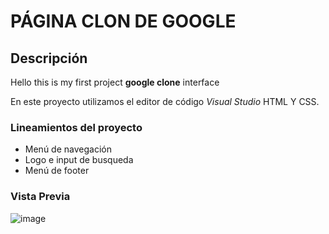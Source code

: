 # PÁGINA CLON DE GOOGLE
## Descripción 
Hello this is my first project **google clone** interface

En este proyecto utilizamos el editor de código *Visual Studio* HTML Y CSS.

### Lineamientos del proyecto
<ul>
  <li>Menú de navegación</li>
  <li>Logo e input de busqueda</li>
  <li>Menú de footer</li>
</ul>

### Vista Previa 

![image](https://github.com/araloul/google-clone/assets/91640852/3f38666a-0650-4c62-9148-e91d0bedf556)

